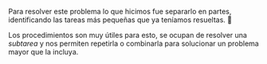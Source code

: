 Para resolver este problema lo que hicimos fue separarlo en partes, identificando las tareas más pequeñas que ya teníamos resueltas. :wrench: 

Los procedimientos son muy útiles para esto, se ocupan de resolver una _subtarea_ y nos permiten repetirla o combinarla para solucionar un problema mayor que la incluya.